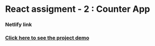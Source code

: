 # React assigment - 2 : Counter App

### Netlify link

### [Click here to see the project demo](https://react-assign-2-counter-app-with-tufan.netlify.app/)
